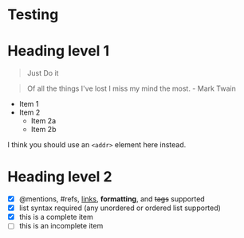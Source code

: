 # Testing

Heading level 1
===============
> Just Do it 


> Of all the things I've lost 
> I miss my mind the most. - Mark Twain


* Item 1
* Item 2
  * Item 2a
  * Item 2b
  
  
I think you should use an
`<addr>` element here instead.

Heading level 2
===============

- [x] @mentions, #refs, [links](), **formatting**, and <del>tags</del> supported
- [x] list syntax required (any unordered or ordered list supported)
- [x] this is a complete item
- [ ] this is an incomplete item
